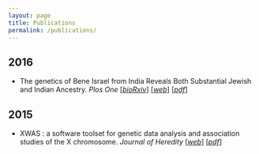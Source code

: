 ```yaml
---
layout: page
title: Publications
permalink: /publications/
---
```


2016
---

 * The genetics of Bene Israel from India Reveals Both Substantial Jewish and Indian Ancestry. *Plos One*  [[*bioRxiv*](http://biorxiv.org/content/early/2015/09/10/025809)] [[*web*](http://journals.plos.org/plosone/article?id=10.1371/journal.pone.0152056)] [[*pdf*](/papers/journal.pone.0152056.pdf)]


2015
----

 * XWAS : a software toolset for genetic data analysis and association studies of the X chromosome. *Journal of Heredity* [[*web*](http://jhered.oxfordjournals.org/content/106/5/666)] [[*pdf*](/papers/JHered-2015-Gao-666-71.pdf)]


